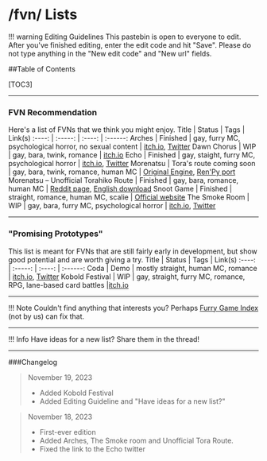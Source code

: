 # /fvn/ Lists

!!! warning Editing Guidelines
	This pastebin is open to everyone to edit. After you've finished editing, enter the edit code and hit "Save". Please do not type anything in the "New edit code" and "New url" fields.

##Table of Contents

[TOC3]

***

### FVN Recommendation
Here's a list of FVNs that we think you might enjoy.
Title | Status | Tags | Link(s) 
:----: | :-----: | :----: | :------: 
Arches | Finished | gay, furry MC, psychological horror, no sexual content | [itch.io](https://echoproject.itch.io/arches), [Twitter](https://twitter.com/EchoTheVN)
Dawn Chorus | WIP | gay, bara, twink, romance | [itch.io](https://dawn-chorus.itch.io/dawn-chorus)
Echo | Finished | gay, staight, furry MC, psychological horror | [itch.io](https://echoproject.itch.io/echo), [Twitter](https://twitter.com/EchoTheVN)
Morenatsu | Tora's route coming soon | gay, bara, twink, romance, human MC | [Original Engine](https://www.mediafire.com/file/dko6fnpbgq3hl7e/Morenatsu_Latest_Version.rar/file), [Ren'Py port](https://www.furaffinity.net/view/26153752/)
Morenatsu – Unofficial Torahiko Route | Finished | gay, bara, romance, human MC | [Reddit page](https://www.reddit.com/r/MorenatsuGame/comments/111v3uo/announcement_morenatsu_torahikos_route/), [English download](https://drive.google.com/drive/folders/1IDphCj24FrIUwmYKL3dJrPzxoqQJ7jG6)
Snoot Game | Finished | straight, romance, human MC, scalie | [Official website](https://snootgame.xyz)
The Smoke Room | WIP | gay, bara, furry MC, psychological horror | [itch.io](https://echoproject.itch.io/the-smoke-room), [Twitter](https://twitter.com/EchoTheVN)

***

### "Promising Prototypes"
This list is meant for FVNs that are still fairly early in development, but show good potential and are worth giving a try.
Title | Status | Tags | Link(s) 
:----: | :-----: | :----: | :------: 
Coda | Demo | mostly straight, human MC, romance | [itch.io](https://codanon.itch.io/coda-demo), [Twitter](https://twitter.com/CodaVn)
Kobold Festival | WIP | gay, straight, furry MC, romance, RPG, lane-based card battles |[itch.io](https://mousecat.itch.io/kobold-festival)

***

!!! Note Couldn't find anything that interests you?
	Perhaps [Furry Game Index](https://furrygames.top/en/list-v.html) (not by us) can fix that.

***

!!! Info Have ideas for a new list?
	Share them in the thread!

***

###Changelog
>November 19, 2023
>- Added Kobold Festival
>- Added Editing Guideline and "Have ideas for a new list?"

>November 18, 2023
>- First-ever edition
>- Added Arches, The Smoke room and Unofficial Tora Route.
>- Fixed the link to the Echo twitter